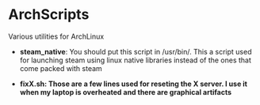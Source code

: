# ArchScripts
Various utilities for ArchLinux

+ <b>steam_native</b>: You should put this script in /usr/bin/. This a 
script used for launching steam using linux native libraries instead of 
the ones that come packed with steam

+ <b>fixX.sh<b/>: Those are a few lines used for reseting the X server. 
I use it when my laptop is overheated and there are graphical artifacts 
